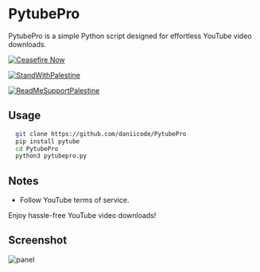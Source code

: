 # PytubePro

PytubePro is a simple Python script designed for effortless YouTube video downloads.

[![Ceasefire Now](https://badge.techforpalestine.org/default)](https://techforpalestine.org/learn-more)

[![StandWithPalestine](https://raw.githubusercontent.com/Safouene1/support-palestine-banner/master/StandWithPalestine.svg)](https://techforpalestine.org/learn-more)

[![ReadMeSupportPalestine](https://raw.githubusercontent.com/Safouene1/support-palestine-banner/master/banner-support.svg)](https://techforpalestine.org/learn-more)

## Usage

```bash
  git clone https://github.com/daniicode/PytubePro
  pip install pytube
  cd PytubePro
  python3 pytubepro.py
```

## Notes

- Follow YouTube terms of service.

Enjoy hassle-free YouTube video downloads!

## Screenshot

![panel](https://raw.githubusercontent.com/daniicode/PytubePro/main/media/panel.jpg)
